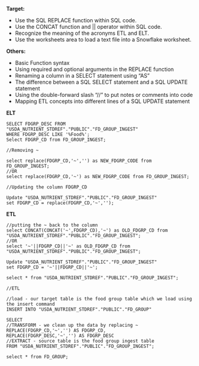 **Target:**
*  Use the SQL REPLACE function within SQL code.
*  Use the CONCAT function and || operator within SQL code.
*  Recognize the meaning of the acronyms ETL and ELT.
*  Use the worksheets area to load a text file into a Snowflake worksheet.
 
**Others:**
*  Basic Function syntax
*  Using required and optional arguments in the REPLACE function
*  Renaming a column in a SELECT statement using “AS”
*  The difference between a SQL SELECT statement and a SQL UPDATE statement
*  Using the double-forward slash “//” to put notes or comments into code
*  Mapping ETL concepts into different lines of a SQL UPDATE statement

**ELT**
```
SELECT FDGRP_DESC FROM "USDA_NUTRIENT_STDREF"."PUBLIC"."FD_GROUP_INGEST"
WHERE FDGRP_DESC LIKE '%Food%';
Select FDGRP_CD from FD_GROUP_INGEST;

//Removing ~

select replace(FDGRP_CD,'~','') as NEW_FDGRP_CODE from FD_GROUP_INGEST;
//OR
select replace(FDGRP_CD,'~') as NEW_FDGRP_CODE from FD_GROUP_INGEST;

//Updating the column FDGRP_CD

Update "USDA_NUTRIENT_STDREF"."PUBLIC"."FD_GROUP_INGEST"
set FDGRP_CD = replace(FDGRP_CD,'~','');

````
**ETL**

```
//putting the ~ back to the column
select CONCAT(CONCAT('~',FDGRP_CD),'~') as OLD_FDGRP_CD from "USDA_NUTRIENT_STDREF"."PUBLIC"."FD_GROUP_INGEST";
//OR
select '~'||FDGRP_CD||'~' as OLD_FDGRP_CD from "USDA_NUTRIENT_STDREF"."PUBLIC"."FD_GROUP_INGEST";

Update "USDA_NUTRIENT_STDREF"."PUBLIC"."FD_GROUP_INGEST"
set FDGRP_CD = '~'||FDGRP_CD||'~';

select * from "USDA_NUTRIENT_STDREF"."PUBLIC"."FD_GROUP_INGEST";

//ETL

//load - our target table is the food group table which we load using the insert command
INSERT INTO "USDA_NUTRIENT_STDREF"."PUBLIC"."FD_GROUP"

SELECT
//TRANSFORM - we clean up the data by replacing ~
REPLACE(FDGRP_CD,'~','') AS FDGRP_CD,
REPLACE(FDGRP_DESC,'~','') AS FDGRP_DESC
//EXTRACT - source table is the food group ingest table
FROM "USDA_NUTRIENT_STDREF"."PUBLIC"."FD_GROUP_INGEST";

select * from FD_GROUP;
```
